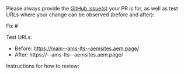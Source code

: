 Please always provide the [GitHub issue(s)](../issues) your PR is for, as well as test URLs where your change can be observed (before and after):

Fix #<gh-issue-id>

Test URLs:
- Before: https://main--ams-lts--aemsites.aem.page/
- After: https://<branch>--ams-lts--aemsites.aem.page/

Instructions for how to review:
